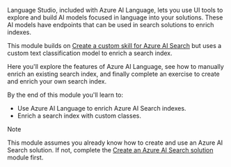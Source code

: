 Language Studio, included with Azure AI Language, lets you use UI tools to explore and build AI models focused in language into your solutions. These AI models have endpoints that can be used in search solutions to enrich indexes.

This module builds on [Create a custom skill for Azure AI Search](/training/modules/create-enrichment-pipeline-azure-cognitive-search) but uses a custom text classification model to enrich a search index.

Here you'll explore the features of Azure AI Language, see how to manually enrich an existing search index, and finally complete an exercise to create and enrich your own search index.

By the end of this module you'll learn to:
- Use Azure AI Language to enrich Azure AI Search indexes.
- Enrich a search index with custom classes.

> [!NOTE]
> This module assumes you already know how to create and use an Azure AI Search solution. If not, complete the [Create an Azure AI Search solution](/training/modules/create-azure-cognitive-search-solution/) module first.
